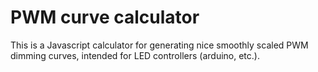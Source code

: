 # PWM curve calculator

This is a Javascript calculator for generating nice smoothly scaled PWM dimming curves, intended for LED controllers (arduino, etc.).
